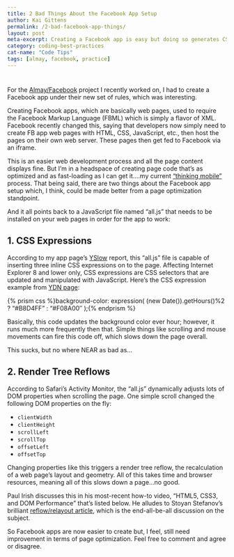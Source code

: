 ```yaml
---
title: 2 Bad Things About the Facebook App Setup
author: Kai Gittens
permalink: /2-bad-facebook-app-things/
layout: post
meta-excerpt: Creating a Facebook app is easy but doing so generates CSS expressions and creates page reflows, all of which reduce page optimization
category: coding-best-practices
cat-name: "Code Tips"
tags: [almay, facebook, practice]
---
```

# 

For the [Almay/Facebook][1] project I recently worked on, I had to create a Facebook app under their new set of rules, which was interesting.

 [1]: http://kaidez.com/almay-facebook-page/

Creating Facebook apps, which are basically web pages, used to require the Facebook Markup Language (FBML) which is simply a flavor of XML. Facebook recently changed this, saying that developers now simply need to create FB app web pages with HTML, CSS, JavaScript, etc., then host the pages on their own web server. These pages then get fed to Facebook via an iframe.

This is an easier web development process and all the page content displays fine. But I’m in a headspace of creating page code that’s as optimized and as fast-loading as I can get it….my current [“thinking mobile”][2] process. That being said, there are two things about the Facebook app setup which, I think, could be made better from a page optimization standpoint.

 [2]: http://kaidez.com/mobile-web-development-best-practices-starting-tips/

And it all points back to a JavaScript file named “all.js” that needs to be installed on your web pages in order for the app to work:

## 1. CSS Expressions

According to my app page’s [YSlow][3] report, this “all.js” file is capable of inserting three inline CSS expressions on to the page. Affecting Internet Explorer 8 and lower only, CSS expressions are CSS selectors that are updated and manipulated with JavaScript. Here’s the CSS expression example from [YDN page][4]:  
  
 {% prism css %}background-color: expression( (new Date()).getHours()%2 ? “#B8D4FF” : “#F08A00″ );{% endprism %}
  
Basically, this code updates the background color ever hour; however, it runs much more frequently then that. Simple things like scrolling and mouse movements can fire this code off, which slows down the page overall.

 [3]: http://developer.yahoo.com/yslow/
 [4]: http://developer.yahoo.com/performance/rules.html#css_expressions

This sucks, but no where NEAR as bad as…

## 2. Render Tree Reflows

According to Safari’s Activity Monitor, the “all.js” dynamically adjusts lots of DOM properties when scrolling the page. One simple scroll changed the following DOM properties on the fly:

*   `clientWidth`
*   `clientHeight`
*   `scrollLeft`
*   `scrollTop`
*   `offsetLeft`
*   `offsetTop`

Changing properties like this triggers a render tree reflow, the recalculation of a web page’s layout and geometry. All of this takes time and browser resources, meaning all of this slows down a page…no good.

Paul Irish discusses this in his most-recent how-to video, “HTML5, CSS3, and DOM Performance” that’s listed below. He alludes to Stoyan Stefanov’s brilliant [reflow/relayout article][5], which is the end-all-be-all discussion on the subject.

 [5]: http://www.phpied.com/rendering-repaint-reflowrelayout-restyle/



So Facebook apps are now easier to create but, I feel, still need improvement in terms of page optimization. Feel free to comment and agree or disagree.